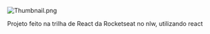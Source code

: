 ![Thumbnail.png](https://i.ibb.co/dW30kvw/Thumbnail.png)

Projeto feito na trilha de React da Rocketseat no nlw, utilizando react 
